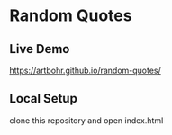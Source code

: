 # Random Quotes

## Live Demo
https://artbohr.github.io/random-quotes/

## Local Setup
clone this repository and open index.html
